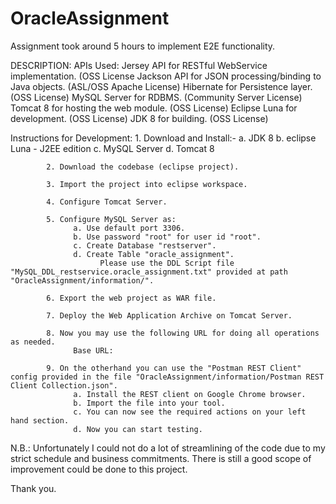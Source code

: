 # OracleAssignment

Assignment took around 5 hours to implement E2E functionality.

DESCRIPTION:
APIs Used:  Jersey API for RESTful WebService implementation. (OSS License
            Jackson API for JSON processing/binding to Java objects. (ASL/OSS Apache License)
            Hibernate for Persistence layer. (OSS License)
            MySQL Server for RDBMS. (Community Server License)
            Tomcat 8 for hosting the web module. (OSS License)
            Eclipse Luna for development. (OSS License)
            JDK 8 for building. (OSS License)


Instructions for Development:
            1. Download and Install:-
                  a. JDK 8
                  b. eclipse Luna - J2EE edition
                  c. MySQL Server
                  d. Tomcat 8
                  
            2. Download the codebase (eclipse project).
            
            3. Import the project into eclipse workspace.
            
            4. Configure Tomcat Server.
            
            5. Configure MySQL Server as:
                  a. Use default port 3306.
                  b. Use password "root" for user id "root".
                  c. Create Database "restserver".
                  d. Create Table "oracle_assignment".
                        Please use the DDL Script file "MySQL_DDL_restservice.oracle_assignment.txt" provided at path "OracleAssignment/information/".
            
            6. Export the web project as WAR file.
            
            7. Deploy the Web Application Archive on Tomcat Server.
            
            8. Now you may use the following URL for doing all operations as needed.
                  Base URL: 
            
            9. On the otherhand you can use the "Postman REST Client" config provided in the file "OracleAssignment/information/Postman REST Client Collection.json".
                  a. Install the REST client on Google Chrome browser.
                  b. Import the file into your tool.
                  c. You can now see the required actions on your left hand section.
                  d. Now you can start testing.
                  


N.B.: Unfortunately I could not do a lot of streamlining of the code due to my strict schedule and business commitments. There is still a good scope of improvement could be done to this project.


Thank you.

